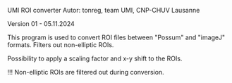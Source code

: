 UMI ROI converter
Autor: tonreg, team UMI, CNP-CHUV Lausanne
 
Version 01 - 05.11.2024

This program is used to convert ROI files between "Possum" and "imageJ" formats. Filters out non-elliptic ROIs.

Possibility to apply a scaling factor and x-y shift to the ROIs.

!!! Non-elliptic ROIs are filtered out during conversion.


